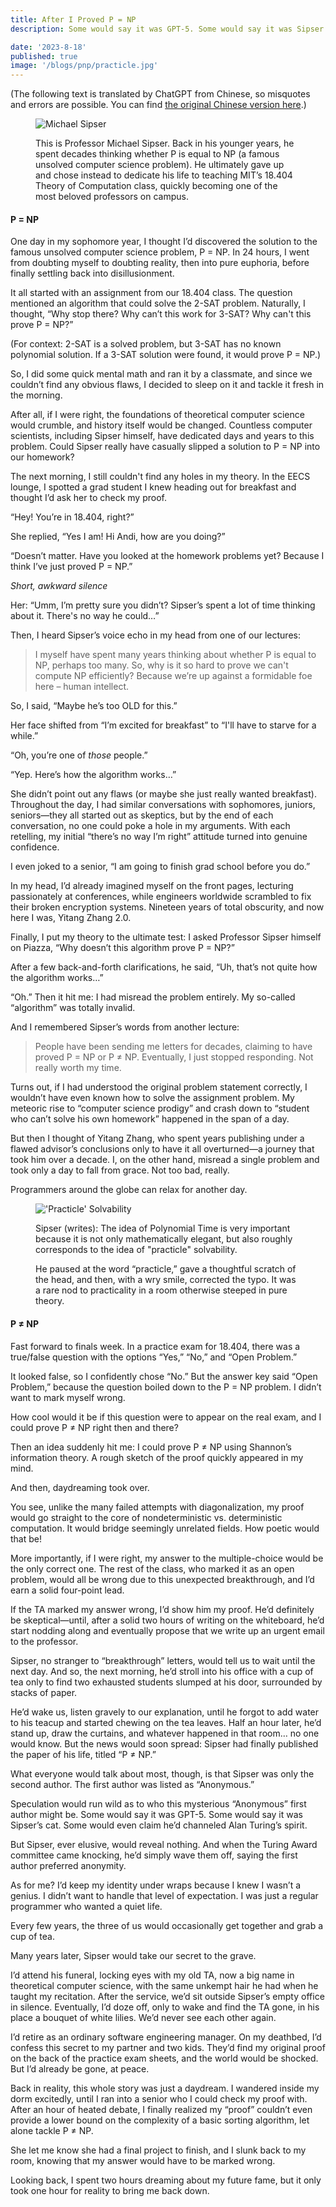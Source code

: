```yaml
---
title: After I Proved P = NP
description: Some would say it was GPT-5. Some would say it was Sipser's cat. Some would even claim he’d channeled Alan Turing’s spirit.

date: '2023-8-18'
published: true
image: '/blogs/pnp/practicle.jpg'
---
```


<script>
    import Tooltip from "./Tooltip.svelte"
</script>

(The following text is translated by ChatGPT from Chinese, so misquotes and errors are possible. You can find [the original Chinese version here](https://mp.weixin.qq.com/s/J7kWka5lRKbbw-UvIynAqQ).)

<figure>

![Michael Sipser](/blogs/pnp/sipser.jpg)

<figcaption>
This is Professor Michael Sipser. Back in his younger years, he spent decades thinking whether P is equal to NP (a famous unsolved computer science problem). He ultimately gave up and chose instead to dedicate his life to teaching MIT’s 18.404 Theory of Computation class, quickly becoming one of the most beloved professors on campus.
</figcaption>
</figure>

#### P = NP

One day in my sophomore year, I thought I’d discovered the solution to the famous unsolved computer science problem, P = NP. In 24 hours, I went from doubting myself to doubting reality, then into pure euphoria, before finally settling back into disillusionment.

It all started with an assignment from our 18.404 class. The question mentioned an algorithm that could solve the 2-SAT problem. Naturally, I thought, “Why stop there? Why can’t this work for 3-SAT? Why can't this prove P = NP?”

(For context: 2-SAT is a solved problem, but 3-SAT has no known polynomial solution. If a 3-SAT solution were found, it would prove P = NP.)

So, I did some quick mental math and ran it by a classmate, and since we couldn’t find any obvious flaws, I decided to sleep on it and tackle it fresh in the morning.

After all, if I were right, the foundations of theoretical computer science would crumble, and history itself would be changed. Countless computer scientists, including Sipser himself, have dedicated days and years to this problem. Could Sipser really have casually slipped a solution to P = NP into our homework?

The next morning, I still couldn't find any holes in my theory. In the EECS lounge, I spotted a grad student I knew heading out for breakfast and thought I’d ask her to check my proof.

“Hey! You’re in 18.404, right?”

She replied, “Yes I am! Hi Andi, how are you doing?”

“Doesn’t matter. Have you looked at the homework problems yet? Because I think I’ve just proved P = NP.”

_Short, awkward silence_

Her: “Umm, I’m pretty sure you didn’t? Sipser’s spent a lot of time thinking about it. There's no way he could…”

Then, I heard Sipser’s voice echo in my head from one of our lectures:

> I myself have spent many years thinking about whether P is equal to NP, perhaps too many. So, why is it so hard to prove we can't compute NP efficiently? Because we’re up against a formidable foe here – human intellect.

So, I said, “Maybe he’s too OLD for this.”

Her face shifted from “I’m excited for breakfast” to “I'll have to starve for a while.”

“Oh, you’re one of _those_ people.”

“Yep. Here’s how the algorithm works…”

She didn’t point out any flaws (or maybe she just really wanted breakfast). Throughout the day, I had similar conversations with sophomores, juniors, seniors—they all started out as skeptics, but by the end of each conversation, no one could poke a hole in my arguments. With each retelling, my initial “there’s no way I’m right” attitude turned into genuine confidence.

I even joked to a senior, “I am going to finish grad school before you do.”

In my head, I’d already imagined myself on the front pages, lecturing passionately at conferences, while engineers worldwide scrambled to fix their broken encryption systems. Nineteen years of total obscurity, and now here I was, Yitang Zhang 2.0.

Finally, I put my theory to the ultimate test: I asked Professor Sipser himself on Piazza, “Why doesn’t this algorithm prove P = NP?”

After a few back-and-forth clarifications, he said, “Uh, that’s not quite how the algorithm works…”

“Oh.” Then it hit me: I had misread the problem entirely. My so-called “algorithm” was totally invalid.

And I remembered Sipser’s words from another lecture:

> People have been sending me letters for decades, claiming to have proved P = NP or P ≠ NP. Eventually, I just stopped responding. Not really worth my time.

Turns out, if I had understood the original problem statement correctly, I wouldn’t have even known how to solve the assignment problem. My meteoric rise to “computer science prodigy” and crash down to “student who can’t solve his own homework” happened in the span of a day.

But then I thought of Yitang Zhang, who spent years publishing under a flawed advisor’s conclusions only to have it all overturned—a journey that took him over a decade. I, on the other hand, misread a single problem and took only a day to fall from grace. Not too bad, really.

Programmers around the globe can relax for another day.

<figure>

!['Practicle' Solvability](/blogs/pnp/practicle.jpg)

<figcaption>
Sipser (writes): The idea of Polynomial Time is very important because it is not only mathematically elegant, but also roughly corresponds to the idea of "practicle" solvability.

He paused at the word “practicle,” gave a thoughtful scratch of the head, and then, with a wry smile, corrected the typo. It was a rare nod to practicality in a room otherwise steeped in pure theory.

</figcaption>
</figure>

#### P ≠ NP

Fast forward to finals week. In a practice exam for 18.404, there was a true/false question with the options “Yes,” “No,” and “Open Problem.”

It looked false, so I confidently chose “No.” But the answer key said “Open Problem,” because the question boiled down to the P = NP problem. I didn’t want to mark myself wrong.

How cool would it be if this question were to appear on the real exam, and I could prove P ≠ NP right then and there?

Then an idea suddenly hit me: I could prove P ≠ NP using Shannon’s information theory. A rough sketch of the proof quickly appeared in my mind.

And then, daydreaming took over.

You see, unlike the many failed attempts with diagonalization, my proof would go straight to the core of nondeterministic vs. deterministic computation. It would bridge seemingly unrelated fields. How poetic would that be!

More importantly, if I were right, my answer to the multiple-choice would be the only correct one. The rest of the class, who marked it as an open problem, would all be wrong due to this unexpected breakthrough, and I’d earn a solid four-point lead.

If the TA marked my answer wrong, I’d show him my proof. He’d definitely be skeptical—until, after a solid two hours of writing on the whiteboard, he’d start nodding along and eventually propose that we write up an urgent email to the professor.

Sipser, no stranger to “breakthrough” letters, would tell us to wait until the next day. And so, the next morning, he’d stroll into his office with a cup of tea only to find two exhausted students slumped at his door, surrounded by stacks of paper.

He’d wake us, listen gravely to our explanation, until he forgot to add water to his teacup and started chewing on the tea leaves. Half an hour later, he’d stand up, draw the curtains, and whatever happened in that room… no one would know. But the news would soon spread: Sipser had finally published the paper of his life, titled “P ≠ NP.”

What everyone would talk about most, though, is that Sipser was only the second author. The first author was listed as “Anonymous.”

Speculation would run wild as to who this mysterious “Anonymous” first author might be. Some would say it was GPT-5. Some would say it was Sipser’s cat. Some would even claim he’d channeled Alan Turing’s spirit.

But Sipser, ever elusive, would reveal nothing. And when the Turing Award committee came knocking, he’d simply wave them off, saying the first author preferred anonymity.

As for me? I’d keep my identity under wraps because I knew I wasn’t a genius. I didn’t want to handle that level of expectation. I was just a regular programmer who wanted a quiet life.

Every few years, the three of us would occasionally get together and grab a cup of tea.

Many years later, Sipser would take our secret to the grave.

I’d attend his funeral, locking eyes with my old TA, now a big name in theoretical computer science, with the same unkempt hair he had when he taught my recitation. After the service, we’d sit outside Sipser’s empty office in silence. Eventually, I’d doze off, only to wake and find the TA gone, in his place a bouquet of white lilies. We’d never see each other again.

I’d retire as an ordinary software engineering manager. On my deathbed, I’d confess this secret to my partner and two kids. They’d find my original proof on the back of the practice exam sheets, and the world would be shocked. But I’d already be gone, at peace.

Back in reality, this whole story was just a daydream. I wandered inside my dorm excitedly, until I ran into a senior who I could check my proof with. After an hour of heated debate, I finally realized my “proof” couldn’t even provide a lower bound on the complexity of a basic sorting algorithm, let alone tackle P ≠ NP.

She let me know she had a final project to finish, and I slunk back to my room, knowing that my answer would have to be marked wrong.

Looking back, I spent two hours dreaming about my future fame, but it only took one hour for reality to bring me back down.
